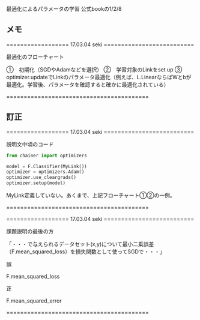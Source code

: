 最適化によるパラメータの学習
公式bookの1/2/8

## メモ

================== 17.03.04 seki ==========================

最適化のフローチャート

①　初期化（SGDやAdamなどを選択）
②　学習対象のLinkをset up
③　optimizer.updateでLinkのパラメータ最適化（例えば、L.LinearならばWとbが最適化。学習後、パラメータを確認すると確かに最適化されている）


=========================================


## 訂正 

================== 17.03.04 seki ==========================


説明文中頃のコード


```python
from chainer import optimizers

model = F.Classifier(MyLink())
optimizer = optimizers.Adam()
optimizer.use_cleargrads()
optimizer.setup(model)
```


MyLink定義していない。あくまで、上記フローチャート①②の一例。

=========================================


================== 17.03.04 seki ==========================


課題説明の最後の方

「・・・で与えられるデータセット(x,y)について最小二乗誤差（F.mean_squared_loss）を損失関数として使ってSGDで・・・」


誤

F.mean_squared_loss

正

F.mean_squared_error

=========================================








